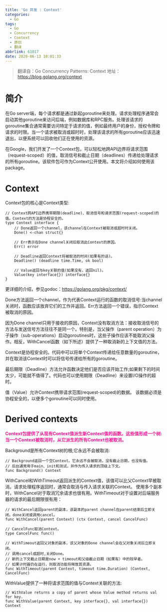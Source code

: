 ```yaml
---
title: 'Go 并发 : Context'
categories:
  - Go
tags:
  - Go
  - Concurrency
  - Context
  - 原创
  - 翻译
abbrlink: 61017
date: 2020-06-13 10:01:33
---
```


> 翻译自：Go Concurrency Patterns: Context
> 地址：https://blog.golang.org/context

<!-- more -->

# 简介

在Go server端，每个请求都是通过新起goroutine来处理。请求处理程序通常会启动其他goroutine来访问后端，例如数据库和RPC服务。处理该请求的goroutine集合通常需要访问特定于请求的值，例如最终用户的身份，授权令牌和请求的时限。当一个请求被取消或超时时，处理该请求的所有goroutine应该迅速退出，以便系统可以回收他们正在使用的资源。

在Google，我们开发了一个Context包，可以轻松地跨API边界将请求范围（request-scoped）的值，取消信号和截止日期（deadlines）传递给处理请求的所有goroutine。该软件包可作为Context公开使用。本文将介绍如何使用该package。

# Context

Context包的核心是Context类型:

```
// Context跨API边界携带期限(deadline)、取消信号和请求范围(request-scoped)的值。Context的方法是协程安全的。
type Context interface {
    // Done返回一个channel，该channel在Context被取消或超时时关闭。
    Done() <-chan struct{}

    // Err表示在Done channel关闭后取消此Context的原因。
    Err() error

    // Deadline返回Context将被取消的时间(如果有的话)。
    Deadline() (deadline time.Time, ok bool)

    // Value返回与key关联的值(如果没有，返回nil)。
    Value(key interface{}) interface{}
}
```

更详细的介绍，参见godoc：https://golang.org/pkg/context/

Done方法返回一个channel，作为代表Context运行的函数的取消信号:当channel关闭时，函数应该放弃它们的工作并返回。Err方法返回一个错误，指示Context被取消的原因。

因为Done channel只用于接收的原因，Context没有取消方法：接收取消信号的方法与发送信号方法往往不是同一个。特别是，当父操作（parent operation）为子操作（sub-operations）启动goroutines时，这些子操作应该不能取消父操作。相反，WithCancel函数（如下所述）提供了一种取消新的上下文值的方法。

Context是协程安全的。代码中可以将单个Context传递给任意数量的goroutine，并在取消该Context时可以将信号传递给所有的goroutine。

最后期限（Deadline）方法允许函数决定他们是否应该开始工作;如果剩下的时间太少，可能就不值得了。代码也可以使用期限（Deadline）来设置I/O操作的超时。

值（Value）允许Context携带请求范围(request-scoped)的数据。 该数据必须是协程安全的，以便多个goroutine可以同时使用。

# Derived contexts

<font color=DeepPink>**Context包提供了从现有Context值派生新Context值的函数。这些值形成一个树:当一个Context被取消时，从它派生的所有Context也被取消。**</font>

Background是所有Context树的根;它永远不会被取消:
```
// Background返回一个空Context。它永远不会被取消，没有截止日期，也没有值。
// 后台通常用于main、init和测试，并作为传入请求的顶级上下文。
func Background() Context
```

WithCancel和WithTimeout返回派生的Context值，该值可以比父Context早被取消。请求处理程序返回时，通常会取消与传入请求关联的Context。 使用多个副本时，WithCancel对于取消冗余请求也很有用。WithTimeout对于设置对后端服务器的请求的最后期限很有用：

```
// WithCancel返回parent的副本，该副本的parent channel在parent结束后立即关闭。done关闭或调用cancel。
func WithCancel(parent Context) (ctx Context, cancel CancelFunc)

// CancelFunc取消Context。
type CancelFunc func()

// WithTimeout返回父对象的副本，该父对象的Done channel会在父对象关闭后立即关闭。
// 调用cancel或超时,关闭Done。 
// 新的上下文截止日期是now + timeout和父级截止日期（如果有）中的较早者。 
// 如果计时器仍在运行，则取消功能将释放其资源。
func WithTimeout(parent Context, timeout time.Duration) (Context, CancelFunc)
```

WithValue提供了一种将请求范围的值与Context关联的方法:

```
// WithValue returns a copy of parent whose Value method returns val for key.
func WithValue(parent Context, key interface{}, val interface{}) Context
```